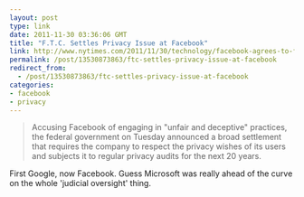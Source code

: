 ```yaml
---
layout: post
type: link
date: 2011-11-30 03:36:06 GMT
title: "F.T.C. Settles Privacy Issue at Facebook"
link: http://www.nytimes.com/2011/11/30/technology/facebook-agrees-to-ftc-settlement-on-privacy.html
permalink: /post/13530873863/ftc-settles-privacy-issue-at-facebook
redirect_from: 
  - /post/13530873863/ftc-settles-privacy-issue-at-facebook
categories:
- facebook
- privacy
---
```

<blockquote>Accusing Facebook of engaging in "unfair and deceptive" practices, the federal government on Tuesday announced a broad settlement that requires the company to respect the privacy wishes of its users and subjects it to regular privacy audits for the next 20 years.</blockquote>
<p>First Google, now Facebook. Guess Microsoft was really ahead of the curve on the whole 'judicial oversight' thing.</p>